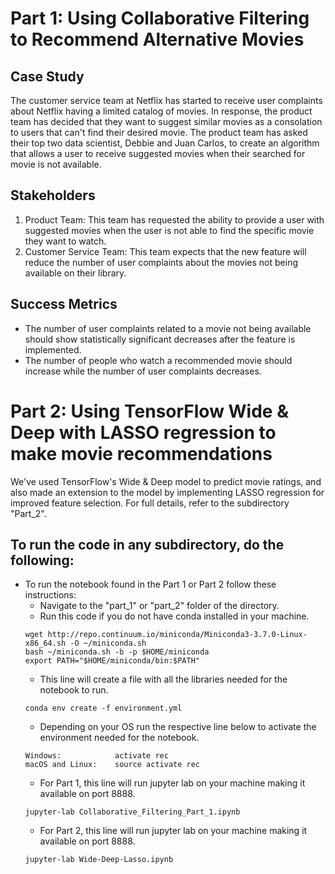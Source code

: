 # Part 1: Using Collaborative Filtering to Recommend Alternative Movies

## Case Study
The customer service team at Netflix has started to receive user complaints about Netflix having a limited catalog of movies. In response, the product team has decided that they want to suggest similar movies as a consolation to users that can't find their desired movie. The product team has asked their top two data scientist, Debbie and Juan Carlos, to create an algorithm that allows a user to receive suggested movies when their searched for movie is not available.


## Stakeholders
1. Product Team: This team has requested the ability to provide a user with suggested movies when the user is not able to find the specific movie they want to watch.
2. Customer Service Team: This team expects that the new feature will reduce the number of user complaints about the movies not being available on their library.

## Success Metrics
* The number of user complaints related to a movie not being available should show statistically significant decreases after the feature is implemented.
* The number of people who watch a recommended movie should increase while the number of user complaints decreases.

# Part 2: Using TensorFlow Wide & Deep with LASSO regression to make movie recommendations

We've used TensorFlow's Wide & Deep model to predict movie ratings, and also made an extension to the model by implementing LASSO regression for improved feature selection. For full details, refer to the subdirectory "Part_2".

## To run the code in any subdirectory, do the following:
* To run the notebook found in the Part 1 or Part 2 follow these instructions:
    * Navigate to the "part_1" or "part_2" folder of the directory.
    * Run this code if you do not have conda installed in your machine.
    ```text
    wget http://repo.continuum.io/miniconda/Miniconda3-3.7.0-Linux-x86_64.sh -O ~/miniconda.sh
    bash ~/miniconda.sh -b -p $HOME/miniconda
    export PATH="$HOME/miniconda/bin:$PATH"
    ```
    * This line will create a file with all the libraries needed for the notebook to run.
    ```text
    conda env create -f environment.yml
    ```
    * Depending on your OS run the respective line below to activate the environment needed for the notebook.
    ```text
    Windows:            activate rec
    macOS and Linux:    source activate rec

    ```
    * For Part 1, this line will run jupyter lab on your machine making it available on port 8888.
    ```text
    jupyter-lab Collaborative_Filtering_Part_1.ipynb
    ```
    * For Part 2, this line will run jupyter lab on your machine making it available on port 8888.
    ```text
    jupyter-lab Wide-Deep-Lasso.ipynb
    ```


